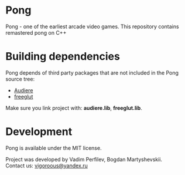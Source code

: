 # Pong
Pong - one of the earliest arcade video games. This repository contains remastered pong on C++

# Building dependencies
Pong depends of third party packages that are not included in the Pong source tree:

* [Audiere](http://audiere.sourceforge.net/)
* [freeglut](http://freeglut.sourceforge.net/)

Make sure you link project with: <b>audiere.lib</b>, <b>freeglut.lib</b>.

# Development
Pong is available under the MIT license.

Project was developed by Vadim Perfilev, Bogdan Martyshevskii.<br>
Contact us: vigoroous@yandex.ru
